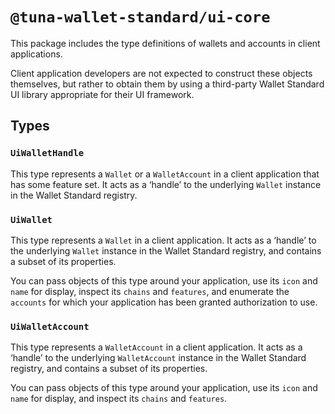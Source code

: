 # `@tuna-wallet-standard/ui-core`

This package includes the type definitions of wallets and accounts in client applications.

Client application developers are not expected to construct these objects themselves, but rather to obtain them by using a third-party Wallet Standard UI library appropriate for their UI framework.

## Types

### `UiWalletHandle`

This type represents a `Wallet` or a `WalletAccount` in a client application that has some feature set. It acts as a &lsquo;handle&rsquo; to the underlying `Wallet` instance in the Wallet Standard registry.

### `UiWallet`

This type represents a `Wallet` in a client application. It acts as a &lsquo;handle&rsquo; to the underlying `Wallet` instance in the Wallet Standard registry, and contains a subset of its properties.

You can pass objects of this type around your application, use its `icon` and `name` for display, inspect its `chains` and `features`, and enumerate the `accounts` for which your application has been granted authorization to use.

### `UiWalletAccount`

This type represents a `WalletAccount` in a client application. It acts as a &lsquo;handle&rsquo; to the underlying `WalletAccount` instance in the Wallet Standard registry, and contains a subset of its properties.

You can pass objects of this type around your application, use its `icon` and `name` for display, and inspect its `chains` and `features`.

